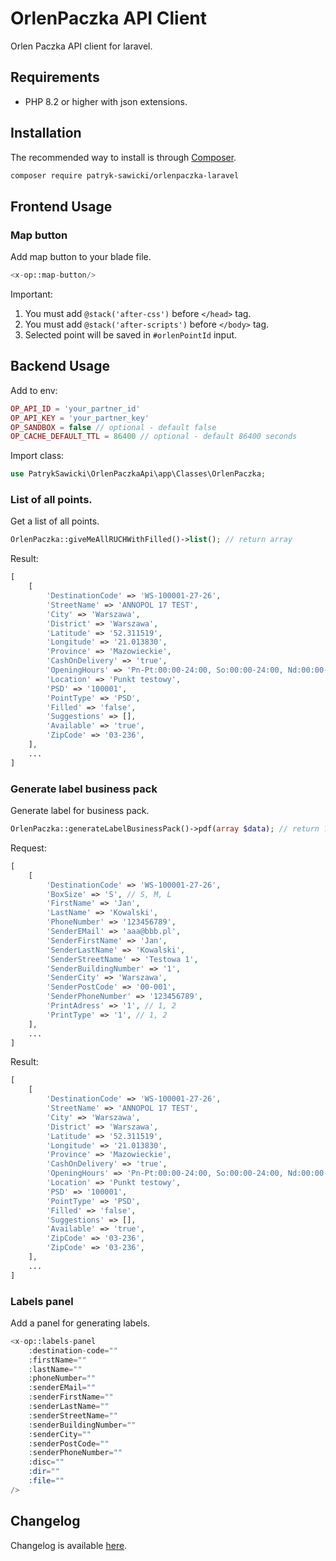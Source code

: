 # OrlenPaczka API Client

Orlen Paczka API client for laravel.

## Requirements

* PHP 8.2 or higher with json extensions.

## Installation

The recommended way to install is through [Composer](http://getcomposer.org).

```bash
composer require patryk-sawicki/orlenpaczka-laravel
```

## Frontend Usage

### Map button

Add map button to your blade file.

```php
<x-op::map-button/>
```

Important:

1. You must add `@stack('after-css')` before `</head>` tag.
2. You must add `@stack('after-scripts')` before `</body>` tag.
3. Selected point will be saved in `#orlenPointId` input.

## Backend Usage

Add to env:

```php
OP_API_ID = 'your_partner_id'
OP_API_KEY = 'your_partner_key'
OP_SANDBOX = false // optional - default false
OP_CACHE_DEFAULT_TTL = 86400 // optional - default 86400 seconds
```

Import class:

```php
use PatrykSawicki\OrlenPaczkaApi\app\Classes\OrlenPaczka;
```

### List of all points.

Get a list of all points.

```php
OrlenPaczka::giveMeAllRUCHWithFilled()->list(); // return array
```

Result:

```php
[
    [
        'DestinationCode' => 'WS-100001-27-26',
        'StreetName' => 'ANNOPOL 17 TEST',
        'City' => 'Warszawa',
        'District' => 'Warszawa',
        'Latitude' => '52.311519',
        'Longitude' => '21.013830',
        'Province' => 'Mazowieckie',
        'CashOnDelivery' => 'true',
        'OpeningHours' => 'Pn-Pt:00:00-24:00, So:00:00-24:00, Nd:00:00-24:00',
        'Location' => 'Punkt testowy',
        'PSD' => '100001',
        'PointType' => 'PSD',
        'Filled' => 'false',
        'Suggestions' => [],
        'Available' => 'true',
        'ZipCode' => '03-236',
    ],
    ...
]
```

### Generate label business pack

Generate label for business pack.

```php
OrlenPaczka::generateLabelBusinessPack()->pdf(array $data); // return ?
```

Request:

```php
[
    [
        'DestinationCode' => 'WS-100001-27-26',
        'BoxSize' => 'S', // S, M, L
        'FirstName' => 'Jan',
        'LastName' => 'Kowalski',
        'PhoneNumber' => '123456789',
        'SenderEMail' => 'aaa@bbb.pl',
        'SenderFirstName' => 'Jan',
        'SenderLastName' => 'Kowalski',
        'SenderStreetName' => 'Testowa 1',
        'SenderBuildingNumber' => '1',
        'SenderCity' => 'Warszawa',
        'SenderPostCode' => '00-001',
        'SenderPhoneNumber' => '123456789',
        'PrintAdress' => '1', // 1, 2
        'PrintType' => '1', // 1, 2
    ],
    ...
]
```

Result:

```php
[
    [
        'DestinationCode' => 'WS-100001-27-26',
        'StreetName' => 'ANNOPOL 17 TEST',
        'City' => 'Warszawa',
        'District' => 'Warszawa',
        'Latitude' => '52.311519',
        'Longitude' => '21.013830',
        'Province' => 'Mazowieckie',
        'CashOnDelivery' => 'true',
        'OpeningHours' => 'Pn-Pt:00:00-24:00, So:00:00-24:00, Nd:00:00-24:00',
        'Location' => 'Punkt testowy',
        'PSD' => '100001',
        'PointType' => 'PSD',
        'Filled' => 'false',
        'Suggestions' => [],
        'Available' => 'true',
        'ZipCode' => '03-236',
        'ZipCode' => '03-236',
    ],
    ...
]
```

### Labels panel

Add a panel for generating labels.

```php
<x-op::labels-panel 
    :destination-code=""
    :firstName=""
    :lastName=""
    :phoneNumber=""
    :senderEMail=""
    :senderFirstName=""
    :senderLastName=""
    :senderStreetName=""
    :senderBuildingNumber=""
    :senderCity=""
    :senderPostCode=""
    :senderPhoneNumber=""
    :disc=""
    :dir=""
    :file=""
/>
```

## Changelog

Changelog is available [here](CHANGELOG.md).
